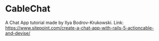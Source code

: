 # CableChat

A Chat App tutorial made by Ilya Bodrov-Krukowski. Link:
https://www.sitepoint.com/create-a-chat-app-with-rails-5-actioncable-and-devise/
